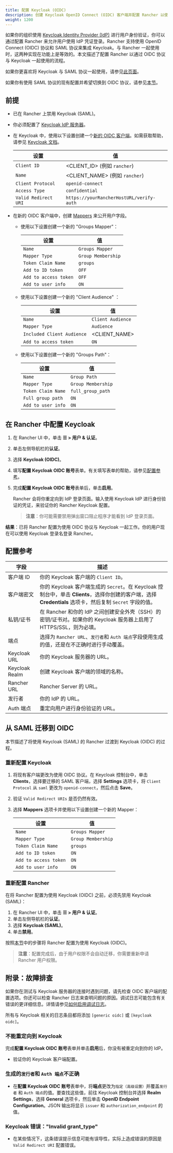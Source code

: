 ```yaml
---
title: 配置 Keycloak (OIDC)
description: 创建 Keycloak OpenID Connect (OIDC) 客户端并配置 Rancher 以使用 Keycloak。你的用户将能够使用他们的 Keycloak 登录名登录 Rancher。
weight: 1200
---
```


如果你的组织使用 [Keycloak Identity Provider (IdP)](https://www.keycloak.org) 进行用户身份验证，你可以通过配置 Rancher 来允许用户使用 IdP 凭证登录。Rancher 支持使用 OpenID Connect (OIDC) 协议和 SAML 协议来集成 Keycloak。与 Rancher 一起使用时，这两种实现在功能上是等效的。本文描述了配置 Rancher 以通过 OIDC 协议与 Keycloak 一起使用的流程。

如果你更喜欢将 Keycloak 与 SAML 协议一起使用，请参见[此页面]({{<baseurl>}}/rancher/v2.6/en/admin-settings/authentication/keycloak-saml/)。

如果你有使用 SAML 协议的现有配置并希望切换到 OIDC 协议，请参见[本节](#migrating-from-saml-to-oidc)。

## 前提

- 已在 Rancher 上禁用 Keycloak (SAML)。
- 你必须配置了 [Keycloak IdP 服务器](https://www.keycloak.org/docs/latest/server_installation/)。
- 在 Keycloak 中，使用以下设置创建一个[新的 OIDC 客户端](https://www.keycloak.org/docs/latest/server_admin/#oidc-clients)。如需获取帮助，请参见 [Keycloak 文档](https://www.keycloak.org/docs/latest/server_admin/#oidc-clients)。

  | 设置                 | 值                                       |
  | -------------------- | ---------------------------------------- |
  | `Client ID`          | &lt;CLIENT_ID> (例如 `rancher`)          |
  | `Name`               | &lt;CLIENT_NAME> (例如 `rancher`)        |
  | `Client Protocol`    | `openid-connect`                         |
  | `Access Type`        | `confidential`                           |
  | `Valid Redirect URI` | `https://yourRancherHostURL/verify-auth` |

- 在新的 OIDC 客户端中，创建 [Mappers](https://www.keycloak.org/docs/latest/server_admin/#_protocol-mappers) 来公开用户字段。

  - 使用以下设置创建一个新的 "Groups Mapper"：

    | 设置                  | 值                 |
    | --------------------- | ------------------ |
    | `Name`                | `Groups Mapper`    |
    | `Mapper Type`         | `Group Membership` |
    | `Token Claim Name`    | `groups`           |
    | `Add to ID token`     | `OFF`              |
    | `Add to access token` | `OFF`              |
    | `Add to user info`    | `ON`               |

  - 使用以下设置创建一个新的 "Client Audience" ：

    | 设置                       | 值                |
    | -------------------------- | ----------------- |
    | `Name`                     | `Client Audience` |
    | `Mapper Type`              | `Audience`        |
    | `Included Client Audience` | &lt;CLIENT_NAME>  |
    | `Add to access token`      | `ON`              |

  - 使用以下设置创建一个新的 "Groups Path"：

    | 设置               | 值                 |
    | ------------------ | ------------------ |
    | `Name`             | `Group Path`       |
    | `Mapper Type`      | `Group Membership` |
    | `Token Claim Name` | `full_group_path`  |
    | `Full group path`  | `ON`               |
    | `Add to user info` | `ON`               |

## 在 Rancher 中配置 Keycloak

1. 在 Rancher UI 中，单击 **☰ > 用户 & 认证**。
1. 单击左侧导航栏的**认证**。
1. 选择 **Keycloak (OIDC)**。
1. 填写**配置 Keycloak OIDC 账号**表单。有关填写表单的帮助，请参见[配置参考](#configuration-reference)。
1. 完成**配置 Keycloak OIDC 账号**表单后，单击**启用**。

   Rancher 会将你重定向到 IdP 登录页面。输入使用 Keycloak IdP 进行身份验证的凭证，来验证你的 Rancher Keycloak 配置。

   > **注意**：你可能需要禁用弹出窗口阻止程序才能看到 IdP 登录页面。

**结果**：已将 Rancher 配置为使用 OIDC 协议与 Keycloak 一起工作。你的用户现在可以使用 Keycloak 登录名登录 Rancher。

## 配置参考

| 字段           | 描述                                                                                                                                                       |
| -------------- | ---------------------------------------------------------------------------------------------------------------------------------------------------------- |
| 客户端 ID      | 你的 Keycloak 客户端的 `Client ID`。                                                                                                                       |
| 客户端密文     | 你的 Keycloak 客户端生成的 `Secret`。在 Keycloak 控制台中，单击 **Clients**，选择你创建的客户端，选择 **Credentials** 选项卡，然后复制 `Secret` 字段的值。 |
| 私钥/证书      | 在 Rancher 和你的 IdP 之间创建安全外壳（SSH）的密钥/证书对。如果你的 Keycloak 服务器上启用了 HTTPS/SSL，则为必填。                                         |
| 端点           | 选择为 `Rancher URL`、`发行者`和 `Auth 端点`字段使用生成的值，还是在不正确时进行手动覆盖。                                                                 |
| Keycloak URL   | 你的 Keycloak 服务器的 URL。                                                                                                                               |
| Keycloak Realm | 创建 Keycloak 客户端的领域的名称。                                                                                                                         |
| Rancher URL    | Rancher Server 的 URL。                                                                                                                                    |
| 发行者         | 你的 IdP 的 URL。                                                                                                                                          |
| Auth 端点      | 重定向用户进行身份验证的 URL。                                                                                                                             |

## 从 SAML 迁移到 OIDC

本节描述了将使用 Keycloak (SAML) 的 Rancher 过渡到 Keycloak (OIDC) 的过程。

### 重新配置 Keycloak

1. 将现有客户端更改为使用 OIDC 协议。在 Keycloak 控制台中，单击 **Clients**，选择要迁移的 SAML 客户端，选择 **Settings** 选项卡，将 `Client Protocol` 从 `saml` 更改为 `openid-connect`，然后点击 **Save**。

1. 验证 `Valid Redirect URIs` 是否仍然有效。

1. 选择 **Mappers** 选项卡并使用以下设置创建一个新的 Mapper：

   | 设置                  | 值                 |
   | --------------------- | ------------------ |
   | `Name`                | `Groups Mapper`    |
   | `Mapper Type`         | `Group Membership` |
   | `Token Claim Name`    | `groups`           |
   | `Add to ID token`     | `ON`               |
   | `Add to access token` | `ON`               |
   | `Add to user info`    | `ON`               |

### 重新配置 Rancher

在将 Rancher 配置为使用 Keycloak (OIDC) 之前，必须先禁用 Keycloak (SAML)：

1. 在 Rancher UI 中，单击 **☰ > 用户 & 认证**。
1. 单击左侧导航栏的**认证**。
1. 选择 **Keycloak (SAML)**。
1. 单击**禁用**。

按照[本节](#configuring-keycloak-in-rancher)中的步骤将 Rancher 配置为使用 Keycloak (OIDC)。

> **注意**：配置完成后，由于用户权限不会自动迁移，你需要重新申请 Rancher 用户权限。

## 附录：故障排查

如果你在测试与 Keycloak 服务器的连接时遇到问题，请先检查 OIDC 客户端的配置选项。你还可以检查 Rancher 日志来查明问题的原因。调试日志可能包含有关错误的更详细信息。详情请参见[如何启用调试日志]({{<baseurl>}}/rancher/v2.6/en/faq/technical/#how-can-i-enable-debug-logging)。

所有与 Keycloak 相关的日志条目都将添加 `[generic oidc]` 或 `[keycloak oidc]`。

### 不能重定向到 Keycloak

完成**配置 Keycloak OIDC 账号**表单并单击**启用**后，你没有被重定向到你的 IdP。

- 验证你的 Keycloak 客户端配置。

### 生成的`发行者`和 `Auth 端点`不正确

- 在**配置 Keycloak OIDC 账号**表单中，将**端点**更改为`指定（高级设置）`并覆盖`发行者` 和 `Auth 端点`的值。要查找这些值，前往 Keycloak 控制台并选择 **Realm Settings**，选择 **General** 选项卡，然后单击 **OpenID Endpoint Configuration**。JSON 输出将显示 `issuer` 和 `authorization_endpoint` 的值。

### Keycloak 错误："Invalid grant_type"

- 在某些情况下，这条错误提示信息可能有误导性，实际上造成错误的原因是 `Valid Redirect URI` 配置错误。
